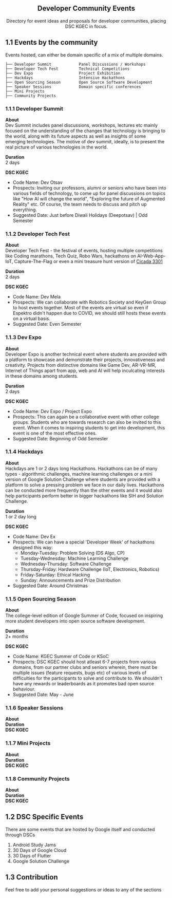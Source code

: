 <h2 align="center">Developer Community Events</h2>
<p align="center">
    Directory for event ideas and proposals for developer communities, placing DSC KGEC in focus.
</p>

## 1.1 Events by the community
Events hosted, can either be domain specific of a mix of multiple domains.
```
├── Developer Summit            Panel Discussions / Workshops
├── Developer Tech Fest         Technical Competitions
├── Dev Expo                    Project Exhibition       
├── Hackdays                    Intensive Hackathons                  
├── Open Sourcing Season        Open Source Software Development 
├── Speaker Sessions            Domain specific conferences
├── Mini Projects               
├── Community Projects
```

### 1.1.1 Developer Summit
**About**<br/>
Dev Summit includes panel discussions, workshops, lectures etc mainly focused on the understanding of the changes that technology is bringing to the world, along with its future aspects as well as insights of some emerging technologies. The motive of dev summit, ideally, is to present the real picture of various technologies in the world.

**Duration**<br/>
2 days

**DSC KGEC**<br/>
- Code Name: Dev Otsav
- Prospects: Inviting our professors, alumni or seniors who have been into various fields of technology, to come up for panel discussions on topics like "How AI will change the world", "Exploring the future of Augmented Reality" etc. Of course, the team needs to discuss and pitch up everything.
- Suggested Date: Just before Diwali Holidays (Deepotsav) | Odd Semester

### 1.1.2 Developer Tech Fest
**About**<br/>
Developer Tech Fest - the festival of events, hosting multiple competitions like Coding marathons, Tech Quiz, Robo Wars, hackathons on AI-Web-App-IoT, Capture-The-Flag or even a mini treasure hunt version of [Cicada 3301](https://en.wikipedia.org/wiki/Cicada_3301)

**Duration**<br/>
2 days

**DSC KGEC**<br/>
- Code Name: Dev Mela
- Prospects: We can collaborate with Robotics Society and KeyGen Group to host events together. Most of the events are virtual so even if Espektro didn't happen due to COVID, we should still hosts these events on a virtual basis.
- Suggested Date: Even Semester

### 1.1.3 Dev Expo
**About**<br/>
Developer Expo is another technical event where students are provided with a platform to showcase and demonstrate their projects, innovativeness and creativity. Projects from distinctive domains like Game Dev, AR-VR-MR, Internet of Things apart from app, web and AI will help inculcating interests in these domains among students.

**Duration**<br/>
2 days

**DSC KGEC**<br/>
- Code Name: Dev Expo / Project Expo
- Prospects: This can again be a collaborative event with other college groups. Students who are towards research can also be invited to this event. When it comes to inspiring students to get into development, this event is one of the most effective ones.
- Suggested Date: Beginning of Odd Semester

### 1.1.4 Hackdays
**About**<br/>
Hackdays are 1 or 2 days long Hackathons. Hackathons can be of many types - algorithmic challenges, machine learning challenges or a mini version of Google Solution Challenge where students are provided with a platform to solve a pressing problem we face in our daily lives. Hackathons can be conducted more frequently than the other events and it would also help participants perform better in bigger hackathons like SIH and Solution Challenge.

**Duration**<br/>
1 or 2 day long

**DSC KGEC**<br/>
- Code Name: Dev Ex
- Prospects: We can have a special 'Developer Week' of hackathons designed this way:
    - Monday-Tuesday:       Problem Solving (DS Algo, CP)
    - Tuesday-Wednesday:    Machine Learning Challenge 
    - Wednesday-Thursday:   Software Challenge
    - Thursday-Friday:      Hardware Challenge (IoT, Electronics, Robotics)
    - Friday-Saturday:      Ethical Hacking
    - Sunday:               Announcements and Prize Distribution
- Suggested Date: Around Christmas

### 1.1.5 Open Sourcing Season
**About**<br/>
The college-level edition of Google Summer of Code, focused on inspiring more student developers into open source software development.

**Duration**<br/>
2+ months

**DSC KGEC**<br/>
- Code Name: KGEC Summer of Code or KSoC
- Prospects: DSC KGEC should host atleast 6-7 projects from various domains, from our partner clubs and seniors wherein, there must be multiple issues (feature requests, bugs etc) of various levels of difficulties for the participants to solve and contribute to. We shouldn't have any rewards or leaderboards as it promotes bad open source behaviour.
- Suggested Date: May - June

### 1.1.6 Speaker Sessions
**About**<br/>
**Duration**<br/>
**DSC KGEC**<br/>

### 1.1.7 Mini Projects
**About**<br/>
**Duration**<br/>
**DSC KGEC**<br/>

### 1.1.8 Community Projects
**About**<br/>
**Duration**<br/>
**DSC KGEC**<br/>

## 1.2 DSC Specific Events
There are some events that are hosted by Google itself and conducted through DSCs
1. Android Study Jams
2. 30 Days of Google Cloud
3. 30 Days of Flutter
4. Google Solution Challenge

## 1.3 Contribution
Feel free to add your personal suggestions or ideas to any of the sections

